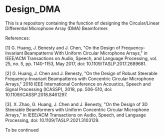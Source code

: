 # Design_DMA

This is a repository containing the function of designing the Circular/Linear Differential Microphone Array (DMA) Beamformer.


References:

[1] G. Huang, J. Benesty and J. Chen, "On the Design of
    Frequency-Invariant Beampatterns With Uniform Circular Microphone
    Arrays," in IEEE/ACM Transactions on Audio, Speech, and Language
    Processing, vol. 25, no. 5, pp. 1140-1153, May 2017, doi:
    10.1109/TASLP.2017.2689681.

[2]  G. Huang, J. Chen and J. Benesty, "On the Design of Robust Steerable
    Frequency-Invariant Beampatterns with Concentric Circular Microphone
    Arrays," 2018 IEEE International Conference on Acoustics, Speech and
    Signal Processing (ICASSP), 2018, pp. 506-510, doi:
    10.1109/ICASSP.2018.8461297.

[3]. X. Zhao, G. Huang, J. Chen and J. Benesty, "On the Design of 3D 
    Steerable Beamformers with Uniform Concentric Circular Microphone 
    Arrays," in IEEE/ACM Transactions on Audio, Speech, and Language
    Processing, doi: 10.1109/TASLP.2021.3103129.

    
To be continued

